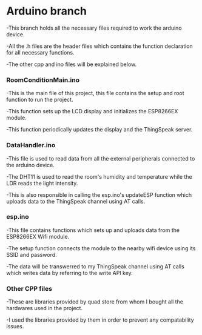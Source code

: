 # Arduino branch
-This branch holds all the necessary files required to work the arduino device.

-All the .h files are the header files which contains the function declaration for all necessary functions.

-The other cpp and ino files will be explained below.


### RoomConditionMain.ino
-This is the main file of this project, this file contains the setup and root function to run the project.

-This function sets up the LCD display and initializes the ESP8266EX module.

-This function periodically updates the display and the ThingSpeak server.


### DataHandler.ino 
-This file is used to read data from all the external peripherals connected to the arduino device.

-The DHT11 is used to read the room's humidity and temperature while the LDR reads the light intensity.

-This is also responsible in calling the esp.ino's updateESP function which uploads data to the ThingSpeak channel using AT calls.


### esp.ino
-This file contains functions which sets up and uploads data from the ESP8266EX Wifi module.

-The setup function connects the module to the nearby wifi device using its SSID and password.

-The data will be transwerred to my ThingSpeak channel using AT calls which writes data by referring to the write API key.


### Other CPP files
-These are libraries provided by quad store from whom I bought all the hardwares used in the project.

-I used the libraries provided by them in order to prevent any compatability issues.
